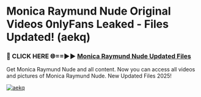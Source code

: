 # Monica Raymund Nude Original Videos 0nlyFans Leaked - Files Updated! (aekq)

<h3>🔴 CLICK HERE 🌐==►► <a href="https://tinyurl.com/yrmya6cz" rel="nofollow">Monica Raymund Nude Updated Files</a></h3>

Get Monica Raymund Nude and all content. Now you can access all videos and pictures of Monica Raymund Nude. New Updated Files 2025!

[![aekq](https://i.imgur.com/FMdXYCs.gif)](https://tinyurl.com/yrmya6cz)

